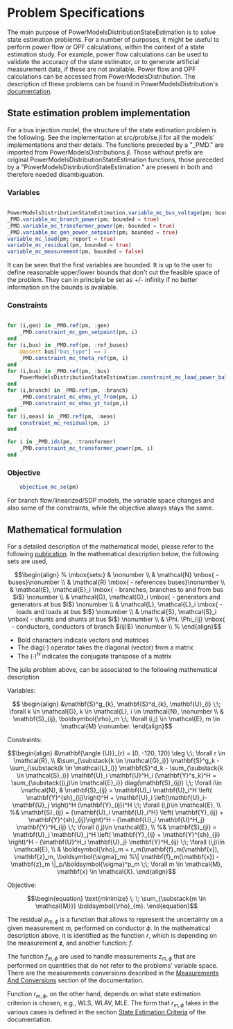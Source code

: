 # Problem Specifications

The main purpose of PowerModelsDistributionStateEstimation is to solve state estimation problems. For a number of purposes, it might be useful to perform power flow or OPF calculations, within the context of a state estimation study. For example, power flow calculations can be used to validate the accuracy of the state estimator, or to generate artificial measurement data, if these are not available. Power flow and OPF calculations can be accessed from PowerModelsDistribution. The description of these problems can be found in PowerModelsDistribution's [documentation](https://lanl-ansi.github.io/PowerModelsDistribution.jl/stable/math-model/).

## State estimation problem implementation

For a bus injection model, the structure of the state estimation problem is the following. See the implementation at src/prob/se.jl for all the models'  implementations and their details.
The functions preceded by a "_PMD." are imported from PowerModelsDistributions.jl. Those without prefix are original PowerModelsDistributionStateEstimation functions, those preceded by a "PowerModelsDistributionStateEstimation." are present in both and therefore needed disambiguation.

### Variables

```julia

PowerModelsDistributionStateEstimation.variable_mc_bus_voltage(pm; bounded = true)
_PMD.variable_mc_branch_power(pm; bounded = true)
_PMD.variable_mc_transformer_power(pm; bounded = true)
_PMD.variable_mc_gen_power_setpoint(pm; bounded = true)
variable_mc_load(pm; report = true)
variable_mc_residual(pm, bounded = true)
variable_mc_measurement(pm, bounded = false)
```

It can be seen that the first variables are bounded. It is up to the user to define reasonable upper/lower bounds that don't cut the feasible space of the problem. They can in principle be set as +/- infinity if no better information on the bounds is available.

### Constraints

```julia

for (i,gen) in _PMD.ref(pm, :gen)
    _PMD.constraint_mc_gen_setpoint(pm, i)
end
for (i,bus) in _PMD.ref(pm, :ref_buses)
    @assert bus["bus_type"] == 3
    _PMD.constraint_mc_theta_ref(pm, i)
end
for (i,bus) in _PMD.ref(pm, :bus)
    PowerModelsDistributionStateEstimation.constraint_mc_load_power_balance_se(pm, i)
end
for (i,branch) in _PMD.ref(pm, :branch)
    _PMD.constraint_mc_ohms_yt_from(pm, i)
    _PMD.constraint_mc_ohms_yt_to(pm,i)
end
for (i,meas) in _PMD.ref(pm, :meas)
    constraint_mc_residual(pm, i)
end

for i in _PMD.ids(pm, :transformer)
    _PMD.constraint_mc_transformer_power(pm, i)
end
```

### Objective

```julia
    objective_mc_se(pm)
```

For branch flow/linearized/SDP models, the variable space changes and also some of the constraints, while the objective always stays the same.

## Mathematical formulation

For a detailed description of the mathematical model, please refer to the following [publication]().
In the mathematical description below, the following sets are used,

```math
\begin{align}
%
\mbox{sets:} & \nonumber \\
& \mathcal{N} \mbox{ - buses}\nonumber \\
& \mathcal{R} \mbox{ - references buses}\nonumber \\
& \mathcal{E}, \mathcal{E}_i  \mbox{ - branches, branches to and from bus $i$} \nonumber \\
& \mathcal{G}, \mathcal{G}_i \mbox{ - generators and generators at bus $i$} \nonumber \\
& \mathcal{L}, \mathcal{L}_i \mbox{ - loads and loads at bus $i$} \nonumber \\
& \mathcal{S}, \mathcal{S}_i \mbox{ - shunts and shunts at bus $i$} \nonumber \\
& \Phi. \Phi_{ij} \mbox{ - conductors, conductors of branch $(ij)$} \nonumber \\
%
\end{align}
```

- Bold characters indicate vectors and matrices
- The $\text{diag}(\cdot)$ operator takes the diagonal (vector) from a matrix
- The $(\cdot)^H$ indicates the conjugate transpose of a matrix

The julia problem above, can be associated to the following mathematical description

Variables:
```math

\begin{align}
  &\mathbf{S}^g_{k}, \mathbf{S}^d_{k}, \mathbf{U}_{i}   \;\; \forall k \in \mathcal{G}, k \in \mathcal{L}, i \in \mathcal{N}, \nonumber \\     & \mathbf{S}_{ij}, \boldsymbol{\rho}_m \;\; \forall (i,j) \in \mathcal{E}, m \in \mathcal{M} \nonumber.
\end{align}
```
Constraints:
```math
\begin{align}
&\mathbf{\angle {U}}_{r} = [0, -120, 120] \deg  \;\; \forall r \in \mathcal{R}, \\
&\sum_{\substack{k \in \mathcal{G}_i}} \mathbf{S}^g_k - \sum_{\substack{k \in \mathcal{L}_i}} \mathbf{S}^d_k - \sum_{\substack{k \in \mathcal{S}_i}}  \mathbf{U}_i \mathbf{U}^H_i (\mathbf{Y}^s_k)^H  =
\sum_{\substack{(i,j)\in \mathcal{E}_i}} diag(\mathbf{S}_{ij}) \;\; \forall i\in \mathcal{N},
 & \mathbf{S}_{ij} =  \mathbf{U}_i \mathbf{U}_i^H \left( \mathbf{Y}^{sh}_{ij}\right)^H + \mathbf{U}_i \left(\mathbf{U}_i- \mathbf{U}_j \right)^H (\mathbf{Y}_{ij})^H  \;\; \forall (i,j)\in \mathcal{E}, \\
%& \mathbf{S}_{ij} =  {\mathbf{U}_i \mathbf{U}_i^H} \left( \mathbf{Y}_{ij} + \mathbf{Y}^{sh}_{ij}\right)^H - {\mathbf{U}_i \mathbf{U}^H_j} \mathbf{Y}^H_{ij}  \;\; \forall (i,j)\in \mathcal{E}, \\
%& \mathbf{S}_{ji} = \mathbf{U}_j \mathbf{U}_j^H \left( \mathbf{Y}_{ij} + \mathbf{Y}^{sh}_{ji} \right)^H - {\mathbf{U}^H_i \mathbf{U}_j} \mathbf{Y}^H_{ij} \;\; \forall (i,j)\in \mathcal{E}, \\
& \boldsymbol{\rho}_m = r_m(\mathbf{f}_m(\mathbf{x}), \mathbf{z}_m, \boldsymbol{\sigma}_m)
%\| \mathbf{f}_m(\mathbf{x}) - \mathbf{z}_m \|_p/\boldsymbol{\sigma}^p_m \;\; \forall m \in \mathcal{M}, \mathbf{x} \in \mathcal{X}.
\end{align}
```
Objective:
```math
\begin{equation}
  \text{minimize} \; \; \sum_{\substack{m \in \mathcal{M}}} \boldsymbol{\rho}_{m}.
\end{equation}
 ```
The residual $\rho_{m, \phi}$ is a function that allows to represent the uncertainty on a given measurement $m$, performed on conductor $\phi$. In the mathematical description above, it is identified as the function $r$, which is depending on the measurement $\mathbf{z}$, and another function: $f$.

The function $f_{m,\phi}$ are used to handle measurements $z_{m,\phi}$ that are performed on quantities that do not refer to the problems' variable space. There are the measurements conversions described in the [Measurements And Conversions](@ref) section of the documentation.

Function $r_{m,\phi}$, on the other hand, depends on what state estimation criterion is chosen, e.g., WLS, WLAV, MLE. The form that $r_{m,\phi}$ takes in the various cases is defined in the section [State Estimation Criteria](@ref) of the documentation.
